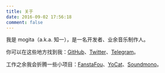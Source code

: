 ```yaml
---
title: 关于
date: 2016-09-02 17:56:18
comment: false
---
```


我是 mogita（a.k.a. 知一），是一名开发者、业余音乐制作人。

你可以在这些地方找到我：[GitHub](https://github.com/mogita)、[Twitter](https://twitter.com/mogita)、[Telegram](https://t.me/mogita)。

工作之余我会折腾一些小项目：[FanstaFou](http://fanstafou.mogita.com)、[YoCat](https://fanfou.com/yocat)、[Soundmono](http://soundmono.com)。
